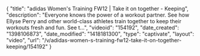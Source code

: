 {
    "title": "adidas Women's Training FW12 | Take it on together - Keeping",
    "description": "Everyone knows the power of a workout partner. See how Ellyse Perry and other world-class athletes train together to keep their workouts fresh and fun. See t...",
    "videoid": "154192",
    "date_created": "1398106873",
    "date_modified": "1418181300",
    "type": "captivate",
    "layout": "video",
    "url": "\/v\/adidas-women-s-training-fw12-take-it-on-together-keeping\/154192"
}